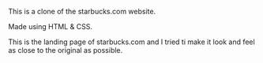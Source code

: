 This is a clone of the starbucks.com website.

Made using HTML & CSS.

This is the landing page of starbucks.com and I tried ti make it look and feel as close to the original as possible.

